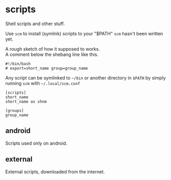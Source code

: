 # scripts

Shell scripts and other stuff.

Use `scm` to install (symlink) scripts to your "$PATH" 
`scm` hasn't been written yet.  

A rough sketch of how it supposed to works.  
A comment below the shebang line like this.   
```
#!/bin/bash
# export=short_name group=group_name
```

Any script can be symlinked to `~/bin` or another directory in `$PATH` by simply running `scm` with `~/.local/scm.conf`

```
[scripts]
short_name
short_name as shnm

[groups]
group_name
```


## android
Scripts used only on android. 

## external
External scripts, downloaded from the internet.

